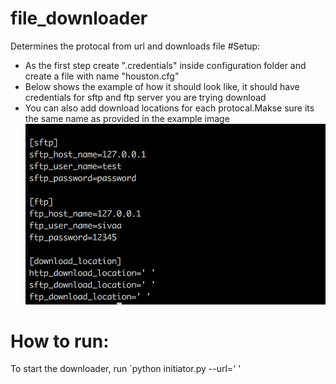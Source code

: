 # file_downloader
Determines the protocal from url and downloads file
#Setup:
  * As the first step create ".credentials" inside configuration folder and create a file with name "houston.cfg"
  * Below shows the example of how it should look like, it should have credentials for sftp and ftp server you are trying download
  * You can also add download locations for each protocal.Makse sure its the same name as provided in the example image
  ![alt text](screenshots/config_example.png)

# How to run:

To start the downloader, run `python initiator.py --url=' '
